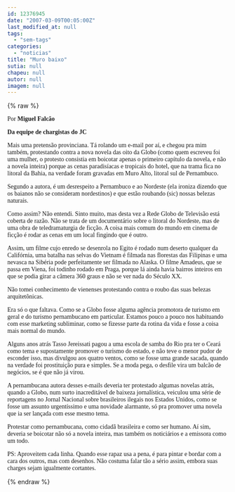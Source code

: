 ```yaml
---
id: 12376945
date: "2007-03-09T00:05:00Z"
last_modified_at: null
tags:
  - "sem-tags"
categories:
  - "noticias"
title: "Muro baixo"
sutia: null
chapeu: null
autor: null
imagem: null
---
```

{% raw %}
<p><P><FONT face=Verdana>Por<STRONG> Miguel Falcão</STRONG></FONT></P></p>
<p><P><STRONG><FONT face=Verdana>Da equipe de chargistas do JC</FONT></STRONG></P></p>
<p><P><FONT face=Verdana>Mais uma pretensão</FONT><FONT face=Verdana>&nbsp;provinciana. Tá rolando um e-mail por aí, e chegou pra mim também, protestando contra a nova novela das oito da Globo (como quem escreveu foi uma mulher, o protesto consistia em boicotar apenas o primeiro capítulo da novela, e não a novela inteira) porque as cenas paradisíacas e tropicais do hotel, que na trama fica no litoral da Bahia, na verdade foram gravadas em Muro Alto, litoral sul de Pernambuco.</FONT></P></p>
<p><P><FONT face=Verdana>Segundo a autora, é um desrespeito a Pernambuco e ao Nordeste (ela ironiza dizendo que os baianos não se consideram nordestinos) e que estão roubando (sic) nossas belezas naturais.</FONT></P></p>
<p><P><FONT face=Verdana>Como assim? Não entendi. Sinto muito, mas desta vez a Rede Globo de Televisão está coberta de razão. Não se trata de um documentário sobre o litoral do Nordeste, mas de uma obra de teledramaturgia de ficção. A coisa mais comum do mundo em cinema de ficção é rodar as cenas em um local fingindo que é outro. </FONT></P></p>
<p><P><FONT face=Verdana>Assim, um filme cujo enredo se desenrola no Egito é rodado num deserto qualquer da Califórnia, uma batalha nas selvas do Vietnam é filmada nas florestas das Filipinas e uma nevasca na Sibéria pode perfeitamente ser filmada no Alaska. O filme Amadeus, que se passa em Viena, foi todinho rodado em Praga, porque lá ainda havia bairros inteiros em que se podia girar a câmera 360 graus e não se ver nada do Século XX.</FONT></P></p>
<p><P><FONT face=Verdana>Não tomei conhecimento de vienenses protestando contra o roubo das suas belezas arquitetônicas.</FONT></P></p>
<p><P><FONT face=Verdana>Era só o que faltava. Como se a Globo fosse alguma agência promotora de turismo em geral e do turismo pernambucano em particular. Estamos pouco a pouco nos habituando com esse marketing subliminar, como se fizesse parte da rotina da vida e fosse a coisa mais normal do mundo. </FONT></P></p>
<p><P><FONT face=Verdana>Alguns anos atrás Tasso Jereissati pagou a uma escola de samba do Rio pra ter o Ceará como tema e supostamente promover o turismo do estado, e não teve o menor pudor de esconder isso, mas divulgou aos quatro ventos, como se fosse uma grande sacada, quando na verdade foi prostituição pura e simples. Se a moda pega, o desfile vira um balcão de negócios, se é que não já virou. </FONT></P></p>
<p><P><FONT face=Verdana>A pernambucana autora desses e-mails deveria ter protestado algumas novelas atrás, quando a Globo, num surto inacreditável de baixeza jornalística, veiculou uma série de reportagens no Jornal Nacional sobre brasileiros ilegais nos Estados Unidos, como se fosse um assunto urgentíssimo e uma novidade alarmante, só pra promover uma novela que ia ser lançada com esse mesmo tema. </FONT></P></p>
<p><P><FONT face=Verdana>Protestar como pernambucana, como cidadã brasileira e como ser humano. Aí sim, deveria se boicotar não só a novela inteira, mas também os noticiários e a emissora como um todo.</FONT></P></p>
<p><P><FONT face=Verdana>PS: Aproveitem cada linha. Quando esse rapaz usa a pena, é para pintar e bordar com a cara dos outros, mas com desenhos. Não costuma falar tão a sério assim, embora suas charges sejam igualmente cortantes.</FONT></P> </p>
{% endraw %}